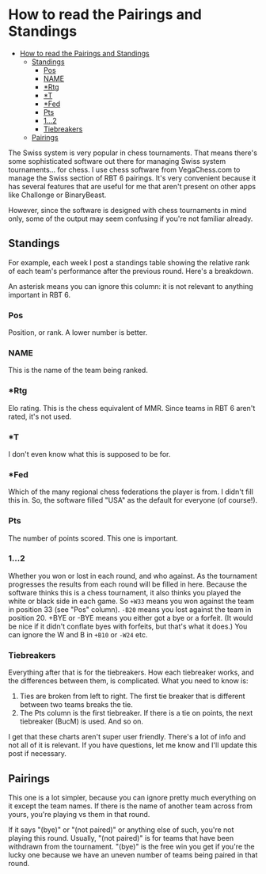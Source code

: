 # How to read the Pairings and Standings

<!-- mdformat-toc start --slug=github --no-anchors --maxlevel=3 --minlevel=1 -->

- [How to read the Pairings and Standings](#how-to-read-the-pairings-and-standings)
  - [Standings](#standings)
    - [Pos](#pos)
    - [NAME](#name)
    - [*Rtg](#rtg)
    - [*T](#t)
    - [*Fed](#fed)
    - [Pts](#pts)
    - [1...2](#12)
    - [Tiebreakers](#tiebreakers)
  - [Pairings](#pairings)

<!-- mdformat-toc end -->

The Swiss system is very popular in chess tournaments. That means there's some
sophisticated software out there for managing Swiss system tournaments... for
chess. I use chess software from VegaChess.com to manage the Swiss section of
RBT 6 pairings. It's very convenient because it has several features that are
useful for me that aren't present on other apps like Challonge or BinaryBeast.

However, since the software is designed with chess tournaments in mind only,
some of the output may seem confusing if you're not familiar already.

## Standings

For example, each week I post a standings table showing the relative rank of
each team's performance after the previous round. Here's a breakdown.

An asterisk means you can ignore this column: it is not relevant to anything
important in RBT 6.

### Pos

Position, or rank. A lower number is better.

### NAME

This is the name of the team being ranked.

### \*Rtg

Elo rating. This is the chess equivalent of MMR. Since teams in RBT 6 aren't
rated, it's not used.

### \*T

I don't even know what this is supposed to be for.

### \*Fed

Which of the many regional chess federations the player is from. I didn't fill
this in. So, the software filled "USA" as the default for everyone (of
course!).

### Pts

The number of points scored. This one is important.

### 1...2

Whether you won or lost in each round, and who against. As the tournament
progresses the results from each round will be filled in here. Because the
software thinks this is a chess tournament, it also thinks you played the white
or black side in each game. So `+W33` means you won against the team in
position 33 (see "Pos" column). `-B20` means you lost against the team in
position 20. +BYE or -BYE means you either got a bye or a forfeit. (It would be
nice if it didn't conflate byes with forfeits, but that's what it does.) You
can ignore the W and B in `+B10` or `-W24` etc.

### Tiebreakers

Everything after that is for the tiebreakers. How each tiebreaker works, and
the differences between them, is complicated. What you need to know is:

1. Ties are broken from left to right. The first tie breaker that is different
   between two teams breaks the tie.
2. The Pts column is the first tiebreaker. If there is a tie on points, the
   next tiebreaker (BucM) is used. And so on.

I get that these charts aren't super user friendly. There's a lot of info and
not all of it is relevant. If you have questions, let me know and I'll update
this post if necessary.

## Pairings

This one is a lot simpler, because you can ignore pretty much everything on it
except the team names. If there is the name of another team across from yours,
you're playing vs them in that round.

If it says "(bye)" or "(not paired)" or anything else of such, you're not
playing this round. Usually, "(not paired)" is for teams that have been
withdrawn from the tournament. "(bye)" is the free win you get if you're the
lucky one because we have an uneven number of teams being paired in that round.
